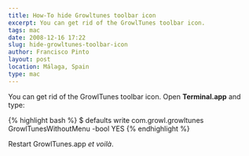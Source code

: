 ```yaml
---
title: How-To hide Growltunes toolbar icon
excerpt: You can get rid of the GrowlTunes toolbar icon.
tags: mac
date: 2008-12-16 17:22
slug: hide-growltunes-toolbar-icon
author: Francisco Pinto
layout: post
location: Málaga, Spain
type: mac
---
```


You can get rid of the GrowlTunes toolbar icon. Open **Terminal.app** and type:

{% highlight bash %}
$ defaults write com.growl.growltunes GrowlTunesWithoutMenu -bool YES
{% endhighlight %}

Restart GrowlTunes.app *et voilà*.
